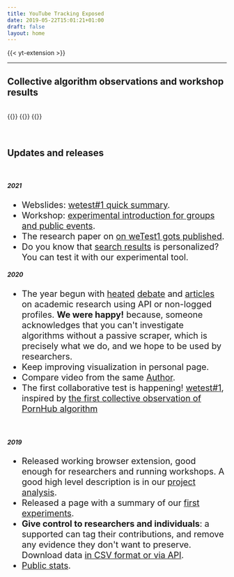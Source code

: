 ```yaml
---
title: YouTube Tracking Exposed
date: 2019-05-22T15:01:21+01:00
draft: false
layout: home
---
```


{{< yt-extension >}}

---

<h2>Collective algorithm observations and workshop results</h2>
<br>

<div class="card-deck">
    <div class="row">
         {{<researchCard
            title="FiterTube: Echo chambers, Filter Bubble and Polarization"
            text=" During the US elections, we realized a collective project at the Digital Methods Winter School 2021. We simulated echo chambers, we studied the construction of filter bubbles and consequent political polarization of suggestions."
            when="January 2021"
            reportLink="https://www.digitalmethods.net/Dmi/WinterSchool2021FIterTube"
            slidesLink="https://github.com/tracking-exposed/presentation/blob/master/FilterTube-DMIWS21.pdf"
            href="/filtertube"
            picture="/images/filtertube-title2.png" >}}
        {{<researchCard
            title="Trexit: Polarization and Reinforcement during Brexit"
            text="During Brexit, we made a three days analysis of the algorithm with ten researchers from all over the world. The research aims to split the group in two and see how YT considers different activities to personalize the following recommendation."	
            when="January 2020"
            reportLink="https://wiki.digitalmethods.net/Dmi/WinterSchool2020youtube"
            slidesLink="https://github.com/tracking-exposed/presentation/blob/master/TREXIT_finalslides.pdf"
            videoLink="https://www.youtube.com/watch?v=igs24EeIWBU"
            href="/trexit"
            picture="/images/TREXIT-title2.jpeg" >}}
        {{<researchCard
            title="Personalization: every second matters"
            text="Our first research with a dozen of students: we began by mapping Youtube personalization differences and distances. Watching a video for a few seconds more is enough to get different recommendations. We tested the sperimental 'clean browser'."
            when="July 2019"
            reportLink="https://github.com/tracking-exposed/presentation/blob/master/ytTREX%20-%20final%20report%20-%20Summer%20School%2019.pdf"
            slidesLink="https://github.com/tracking-exposed/presentation/blob/master/ALEX%20-%20ytTREX%20-%20Summer%20School%2019.pdf"
            href="/results"
            picture="/images/compare.png" >}}
    </div>
    <br><br>
    <div class="raw">
        <h2>Updates and releases</h2>
        <br>
        <h5>2021</h5>
        <ul style="font-size:1.4em;">
            <li>Webslides: <a href="/slides/wetest1">wetest#1 quick summary</a>.</li>
            <li>Workshop: <a href="/slides/workshop">experimental introduction for groups and public events</a>.</li>
            <li>The research paper on <a href="https://www.researchgate.net/profile/Leonardo-Sanna-2/publication/351285419_YTTREX_crowdsourced_analysis_of_YouTube's_recommender_system_during_COVID-19_pandemic/links/60900733a6fdccaebd057c0b/YTTREX-crowdsourced-analysis-of-YouTubes-recommender-system-during-COVID-19-pandemic.pdf">on weTest1 gots published</a>.</li>
            <li>Do you know that <a href="/chiaro/start">search results</a> is personalized? You can test it with our experimental tool.</li>
        </ul>
        <h5>2020</h5>
        <ul style="font-size:1.4em;">
            <li>The year begun with <a href="https://www.cjr.org/the_media_today/youtube-radicalization.php">heated</a> <a href="https://www.cnbc.com/2019/12/30/critics-slam-youtube-study-showing-no-ties-to-radicalization.html">debate</a> and <a href="https://ffwd.medium.com/youtubes-deradicalization-argument-is-really-a-fight-about-transparency-fe27af2f3963">articles</a> on academic research using API or non-logged profiles. <b>We were happy!</b> because, someone acknowledges that you can't investigate algorithms without a passive scraper, which is precisely what we do, and we hope to be used by researchers.</li>
            <li>Keep improving visualization in personal page.</li>
            <li>Compare video from the same <a href="/author">Author</a>.</li>
            <li>The first collaborative test is happening! <a href="/wetest/1">wetest#1</a>, inspired by <a href="https://pornhub.tracking.exposed/potest/final-1">
                the first collective observation of PornHub algorithm
                </a>
            </li>
        </ul>
        <br>
        <h5>2019</h5>
        <ul style="font-size:1.4em;">
            <li>Released working browser extension, good enough for researchers and running workshops. A good high level description is in our <a href="/initial-analysis">project analysis</a>.</li>
            <li>Released a page with a summary of our <a href="/results">first experiments</a>.</li>
            <li><b>Give control to researchers and individuals</b>: a supported can tag their contributions, and remove any evidence they don't want to preserve. Download data <a href="/api-documentation/">in CSV format or via API</a>.</li>
            <li><a href="/impact">Public stats</a>.</li>
        </ul>
    </div>
</div>

<br>
<!-- {{<shared-yt-services>}} -->
